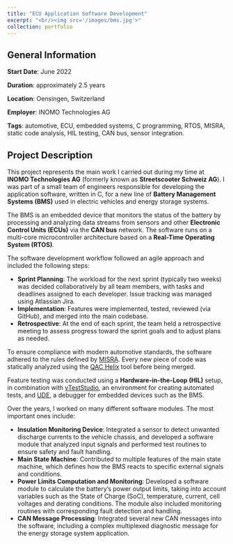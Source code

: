 ```yaml
---
title: "ECU Application Software Development"
excerpt: "<br/><img src='/images/bms.jpg'>"
collection: portfolio
---
```


## General Information

**Start Date**: June 2022

**Duration**:  approximately 2.5 years

**Location**: Oensingen, Switzerland

**Employer**: INOMO Technologies AG

**Tags**: automotive, ECU, embedded systems, C programming, RTOS, MISRA, static code analysis, HIL testing, CAN bus, sensor integration.

## Project Description

This project represents the main work I carried out during my time at **INOMO Technologies AG** (formerly known as **Streetscooter Schweiz AG**). I was part of a small team of engineers responsible for developing the application software, written in C, for a new line of **Battery Management Systems (BMS)** used in electric vehicles and energy storage systems.

The BMS is an embedded device that monitors the status of the battery by processing and analyzing data streams from sensors and other **Electronic Control Units (ECUs)** via the **CAN bus** network. The software runs on a multi-core microcontroller architecture based on a **Real-Time Operating System (RTOS)**.

The software development workflow followed an agile approach and included the following steps:

* **Sprint Planning**: The workload for the next sprint (typically two weeks) was decided collaboratively by all team members, with tasks and deadlines assigned to each developer. Issue tracking was managed using Atlassian Jira.  
* **Implementation**: Features were implemented, tested, reviewed (via GitHub), and merged into the main codebase.  
* **Retrospective**: At the end of each sprint, the team held a retrospective meeting to assess progress toward the sprint goals and to adjust plans as needed.  

To ensure compliance with modern automotive standards, the software adhered to the rules defined by [MISRA](https://misra.org.uk/misra-c/). Every new piece of code was statically analyzed using the [QAC Helix](https://www.perforce.com/products/helix-qac) tool before being merged.

Feature testing was conducted using a **Hardware-in-the-Loop (HIL)** setup, in combination with [vTestStudio](https://www.vector.com/it/it/prodotti/products-a-z/software/vteststudio/), an environment for creating automated tests, and [UDE](https://www.st.com/en/partner-products-and-services/ude-universal-debug-engine-multi-core-debugger.html), a debugger for embedded devices such as the BMS.

Over the years, I worked on many different software modules. The most important ones include:

* **Insulation Monitoring Device**: Integrated a sensor to detect unwanted discharge currents to the vehicle chassis, and developed a software module that analyzed input signals and performed test routines to ensure safety and fault handling.  
* **Main State Machine**: Contributed to multiple features of the main state machine, which defines how the BMS reacts to specific external signals and conditions.  
* **Power Limits Computation and Monitoring**: Developed a software module to calculate the battery’s power output limits, taking into account variables such as the State of Charge (SoC), temperature, current, cell voltages and derating conditions. The module also included monitoring routines with corresponding fault detection and handling.  
* **CAN Message Processing**: Integrated several new CAN messages into the software, including a complex multiplexed diagnostic message for the energy storage system application.
